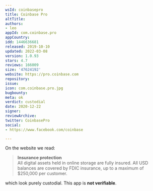 ```yaml
---
wsId: coinbasepro
title: Coinbase Pro
altTitle: 
authors:
- leo
appId: com.coinbase.pro
appCountry: 
idd: 1446636681
released: 2019-10-10
updated: 2022-03-08
version: 1.0.93
stars: 4.7
reviews: 166009
size: '47624192'
website: https://pro.coinbase.com
repository: 
issue: 
icon: com.coinbase.pro.jpg
bugbounty: 
meta: ok
verdict: custodial
date: 2020-12-22
signer: 
reviewArchive: 
twitter: CoinbasePro
social:
- https://www.facebook.com/coinbase

---
```


On the website we read:

> **Insurance protection**<br>
  All digital assets held in online storage are fully insured. All USD balances
  are covered by FDIC insurance, up to a maximum of $250,000 per customer.

which look purely custodial. This app is **not verifiable**.
